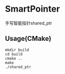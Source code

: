 # SmartPointer
手写智能指针shared_ptr

## Usage(CMake)
`mkdir build`<br>
`cd build`<br>
`cmake ..`<br>
`make`<br>
`./shared_ptr`
